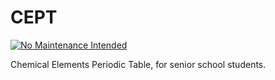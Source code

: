 # CEPT

[![No Maintenance Intended](http://unmaintained.tech/badge.svg)](http://unmaintained.tech/)

Chemical Elements Periodic Table, for senior school students.